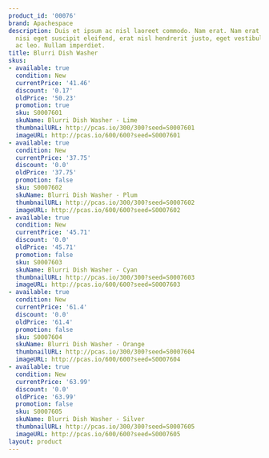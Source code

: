 ```yaml
---
product_id: '00076'
brand: Apachespace
description: Duis et ipsum ac nisl laoreet commodo. Nam erat. Nam erat. Integer semper,
  nisi eget suscipit eleifend, erat nisl hendrerit justo, eget vestibulum lorem justo
  ac leo. Nullam imperdiet.
title: Blurri Dish Washer
skus:
- available: true
  condition: New
  currentPrice: '41.46'
  discount: '0.17'
  oldPrice: '50.23'
  promotion: true
  sku: S0007601
  skuName: Blurri Dish Washer - Lime
  thumbnailURL: http://pcas.io/300/300?seed=S0007601
  imageURL: http://pcas.io/600/600?seed=S0007601
- available: true
  condition: New
  currentPrice: '37.75'
  discount: '0.0'
  oldPrice: '37.75'
  promotion: false
  sku: S0007602
  skuName: Blurri Dish Washer - Plum
  thumbnailURL: http://pcas.io/300/300?seed=S0007602
  imageURL: http://pcas.io/600/600?seed=S0007602
- available: true
  condition: New
  currentPrice: '45.71'
  discount: '0.0'
  oldPrice: '45.71'
  promotion: false
  sku: S0007603
  skuName: Blurri Dish Washer - Cyan
  thumbnailURL: http://pcas.io/300/300?seed=S0007603
  imageURL: http://pcas.io/600/600?seed=S0007603
- available: true
  condition: New
  currentPrice: '61.4'
  discount: '0.0'
  oldPrice: '61.4'
  promotion: false
  sku: S0007604
  skuName: Blurri Dish Washer - Orange
  thumbnailURL: http://pcas.io/300/300?seed=S0007604
  imageURL: http://pcas.io/600/600?seed=S0007604
- available: true
  condition: New
  currentPrice: '63.99'
  discount: '0.0'
  oldPrice: '63.99'
  promotion: false
  sku: S0007605
  skuName: Blurri Dish Washer - Silver
  thumbnailURL: http://pcas.io/300/300?seed=S0007605
  imageURL: http://pcas.io/600/600?seed=S0007605
layout: product
---
```

